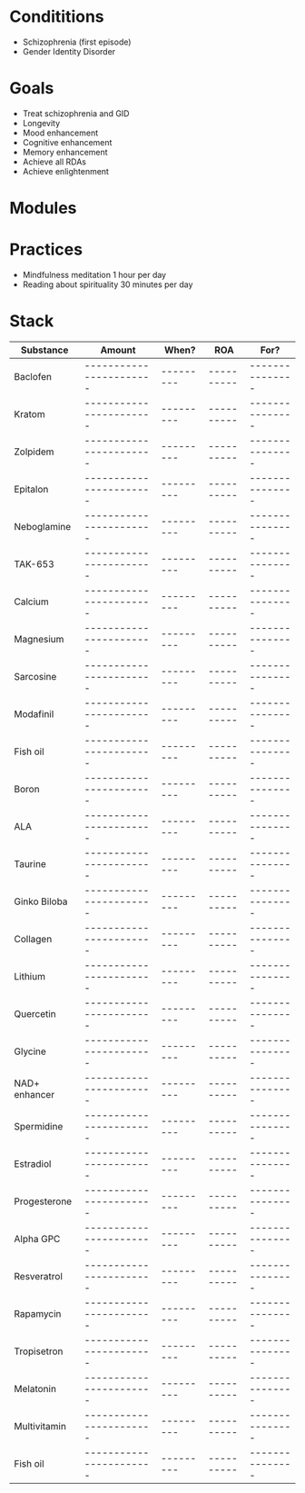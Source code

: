 # Condititions
- Schizophrenia (first episode)
- Gender Identity Disorder

# Goals
- Treat schizophrenia and GID
- Longevity
- Mood enhancement
- Cognitive enhancement
- Memory enhancement
- Achieve all RDAs
- Achieve enlightenment

# Modules

# Practices
- Mindfulness meditation 1 hour per day
- Reading about spirituality 30 minutes per day

# Stack
| Substance     | Amount                  | When?     | ROA        | For?            |
| ------------- | ----------------------- | --------- | ---------- | --------------- |
| Baclofen      | ----------------------- | --------- | ---------- | --------------- |
| Kratom        | ----------------------- | --------- | ---------- | --------------- |
| Zolpidem      | ----------------------- | --------- | ---------- | --------------- |
| Epitalon      | ----------------------- | --------- | ---------- | --------------- |
| Neboglamine   | ----------------------- | --------- | ---------- | --------------- |
| TAK-653       | ----------------------- | --------- | ---------- | --------------- |
| Calcium       | ----------------------- | --------- | ---------- | --------------- |
| Magnesium     | ----------------------- | --------- | ---------- | --------------- |
| Sarcosine     | ----------------------- | --------- | ---------- | --------------- |
| Modafinil     | ----------------------- | --------- | ---------- | --------------- |
| Fish oil      | ----------------------- | --------- | ---------- | --------------- |
| Boron         | ----------------------- | --------- | ---------- | --------------- |
| ALA           | ----------------------- | --------- | ---------- | --------------- |
| Taurine       | ----------------------- | --------- | ---------- | --------------- |
| Ginko Biloba  | ----------------------- | --------- | ---------- | --------------- |
| Collagen      | ----------------------- | --------- | ---------- | --------------- |
| Lithium       | ----------------------- | --------- | ---------- | --------------- |
| Quercetin     | ----------------------- | --------- | ---------- | --------------- |
| Glycine       | ----------------------- | --------- | ---------- | --------------- |
| NAD+ enhancer | ----------------------- | --------- | ---------- | --------------- |
| Spermidine    | ----------------------- | --------- | ---------- | --------------- |
| Estradiol     | ----------------------- | --------- | ---------- | --------------- |
| Progesterone  | ----------------------- | --------- | ---------- | --------------- |
| Alpha GPC     | ----------------------- | --------- | ---------- | --------------- |
| Resveratrol   | ----------------------- | --------- | ---------- | --------------- |
| Rapamycin     | ----------------------- | --------- | ---------- | --------------- |
| Tropisetron   | ----------------------- | --------- | ---------- | --------------- |
| Melatonin     | ----------------------- | --------- | ---------- | --------------- |
| Multivitamin  | ----------------------- | --------- | ---------- | --------------- |
| Fish oil      | ----------------------- | --------- | ---------- | --------------- |
